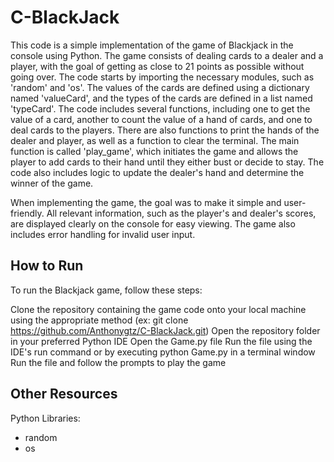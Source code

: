 # C-BlackJack

This code is a simple implementation of the game of Blackjack in the console using Python. The game consists of dealing cards to a dealer and a player, with the goal of getting as close to 21 points as possible without going over. The code starts by importing the necessary modules, such as 'random' and 'os'. The values of the cards are defined using a dictionary named 'valueCard', and the types of the cards are defined in a list named 'typeCard'. The code includes several functions, including one to get the value of a card, another to count the value of a hand of cards, and one to deal cards to the players. There are also functions to print the hands of the dealer and player, as well as a function to clear the terminal. The main function is called 'play_game', which initiates the game and allows the player to add cards to their hand until they either bust or decide to stay. The code also includes logic to update the dealer's hand and determine the winner of the game.

When implementing the game, the goal was to make it simple and user-friendly. All relevant information, such as the player's and dealer's scores, are displayed clearly on the console for easy viewing. The game also includes error handling for invalid user input.

## How to Run
To run the Blackjack game, follow these steps:

Clone the repository containing the game code onto your local machine using the appropriate method (ex: git clone https://github.com/Anthonygtz/C-BlackJack.git)
Open the repository folder in your preferred Python IDE
Open the Game.py file
Run the file using the IDE's run command or by executing python Game.py in a terminal window
Run the file and follow the prompts to play the game

## Other Resources
Python Libraries:

 - random
 - os
